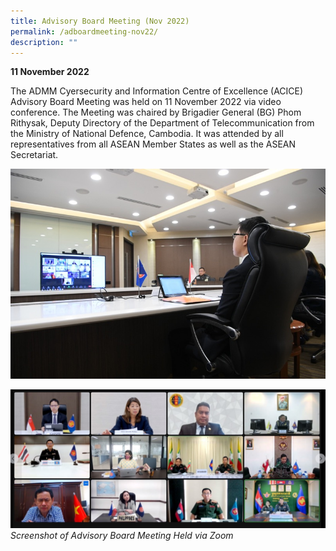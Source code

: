 ```yaml
---
title: Advisory Board Meeting (Nov 2022)
permalink: /adboardmeeting-nov22/
description: ""
---
```

**11 November 2022**

The ADMM Cyersecurity and Information Centre of Excellence (ACICE) Advisory Board Meeting was held on 11 November 2022 via video conference. The Meeting was chaired by Brigadier General (BG) Phom Rithysak, Deputy Directory of the Department of Telecommunication from the Ministry of National Defence, Cambodia. It was attended by all representatives from all ASEAN Member States as well as the ASEAN Secretariat. 

![](/images/1st%20ad%20board.jpg)


![](/images/screenshot%202023-05-27%20144023.jpg)
*Screenshot of Advisory Board Meeting Held via Zoom*